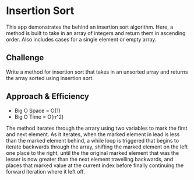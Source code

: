 # Insertion Sort
This app demonstrates the behind an insertion sort algorithm. Here, a method is built to take in an array of integers and return them in ascending order. Also includes cases for a single element or empty array.

## Challenge
Write a method for insertion sort that takes in an unsorted array and returns the array sorted using insertion sort.

## Approach & Efficiency
* Big O Space = O(1)
* Big O Time = O(n^2)

The method iterates through the arrary using two variables to mark the first and next element. As it iterates, when the marked element in lead is less than the marked element behind, a while loop is triggered that begins to iterate backwards through the array, shifting the marked element on the left one place to the right, until the the original marked element that was the lesser is now greater than the next element travelling backwards, and places that marked value at the current index before finally continuing the forward iteration where it left off.

